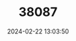 ---
title: "38087"
category: "Jasminocereus thouarsii"
draft: false
date: 2024-02-22 13:03:50
languages:
  English: ["Candelabra Cactus"]
---